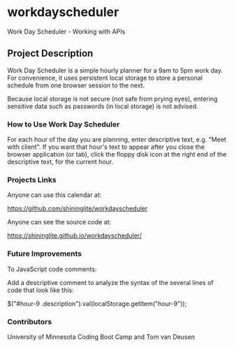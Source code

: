 # workdayscheduler
Work Day Scheduler - Working with APIs

## Project Description

Work Day Scheduler is a simple hourly planner for a 9am to 5pm work day. For convenience, it uses persistent local storage to store a personal schedule from one browser session to the next. 

Because local storage is not secure (not safe from prying eyes), entering sensitive data such as passwords (in local storage) is not advised.

### How to Use Work Day Scheduler

For each hour of the day you are planning, enter descriptive text, e.g. "Meet with client". If you want that hour's text to appear after you close the browser application (or tab), click the floppy disk icon at the right end of the descriptive text, for the current hour.

### Projects Links
Anyone can use this calendar at:

https://github.com/shininglite/workdayscheduler

Anyone can see the source code at:

https://shininglite.github.io/workdayscheduler/

### Future Improvements

To JavaScript code comments:

Add a descriptive comment to analyze the syntax of the several lines of code that look like this:

  $("#hour-9 .description").val(localStorage.getItem("hour-9"));

### Contributors
University of Minnesota Coding Boot Camp and Tom van Deusen
